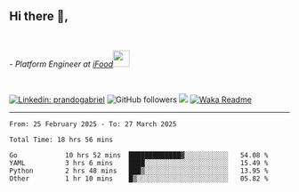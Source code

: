 <h2>Hi there  👋,</h2> </br>

<p><em>- Platform Engineer at <a href="https://www.ifood.com.br/">iFood</a><img src="https://media.giphy.com/media/WUlplcMpOCEmTGBtBW/giphy.gif" width="30"> 
</em></p></br>


[![Linkedin: prandogabriel](https://img.shields.io/badge/-prandogabriel-blue?style=flat-square&logo=Linkedin&logoColor=white&link=https://www.linkedin.com/in/prandogabriel/)](https://www.linkedin.com/in/prandogabriel)
![GitHub followers](https://img.shields.io/github/followers/prandogabriel?label=Follow&style=social)
![](https://visitor-badge.glitch.me/badge?page_id=prandogabriel.prandogabriel)
[![Waka Readme](https://github.com/prandogabriel/prandogabriel/actions/workflows/update-stats.yml.yml/badge.svg)](https://github.com/prandogabriel/prandogabriel/actions/workflows/update-stats.yml.yml)

---

<!--START_SECTION:waka-->

```golang
From: 25 February 2025 - To: 27 March 2025

Total Time: 18 hrs 56 mins

Go            10 hrs 52 mins  █████████████▓░░░░░░░░░░░   54.08 %
YAML          3 hrs 6 mins    ████░░░░░░░░░░░░░░░░░░░░░   15.49 %
Python        2 hrs 48 mins   ███▒░░░░░░░░░░░░░░░░░░░░░   13.95 %
Other         1 hr 10 mins    █▒░░░░░░░░░░░░░░░░░░░░░░░   05.82 %
```

<!--END_SECTION:waka-->
